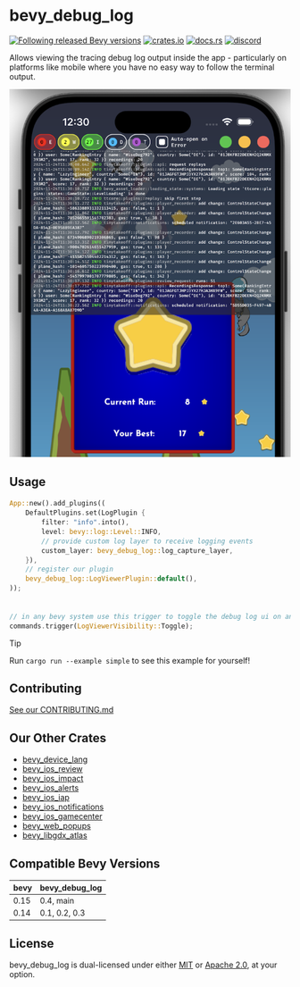 # bevy_debug_log

[![Following released Bevy versions](https://img.shields.io/badge/Bevy%20tracking-released%20version-lightblue)](https://bevyengine.org/learn/quick-start/plugin-development/#main-branch-tracking)
[![crates.io](https://img.shields.io/crates/v/bevy_debug_log)](https://crates.io/crates/bevy_debug_log)
[![docs.rs](https://docs.rs/bevy_debug_log/badge.svg)](https://docs.rs/bevy_debug_log)
[![discord][sh_discord]][lk_discord]

[sh_discord]: https://img.shields.io/discord/1176858176897953872?label=discord&color=5561E6
[lk_discord]: https://discord.gg/rQNeEnMhus

Allows viewing the tracing debug log output inside the app - particularly on platforms like mobile where you have no easy way to follow the terminal output.

![demo](./assets/demo.png)

## Usage

```rust
App::new().add_plugins((
    DefaultPlugins.set(LogPlugin {
        filter: "info".into(),
        level: bevy::log::Level::INFO,
        // provide custom log layer to receive logging events
        custom_layer: bevy_debug_log::log_capture_layer,
    }),
    // register our plugin
    bevy_debug_log::LogViewerPlugin::default(),
));


// in any bevy system use this trigger to toggle the debug log ui on and off
commands.trigger(LogViewerVisibility::Toggle);
```

> [!TIP]
> Run `cargo run --example simple` to see this example for yourself!

## Contributing

[See our CONTRIBUTING.md](/CONTRIBUTING.md)

## Our Other Crates

- [bevy_device_lang](https://github.com/rustunit/bevy_device_lang)
- [bevy_ios_review](https://github.com/rustunit/bevy_ios_review)
- [bevy_ios_impact](https://github.com/rustunit/bevy_ios_impact)
- [bevy_ios_alerts](https://github.com/rustunit/bevy_ios_alerts)
- [bevy_ios_iap](https://github.com/rustunit/bevy_ios_iap)
- [bevy_ios_notifications](https://github.com/rustunit/bevy_ios_notifications)
- [bevy_ios_gamecenter](https://github.com/rustunit/bevy_ios_gamecenter)
- [bevy_web_popups](https://github.com/rustunit/bevy_web_popups)
- [bevy_libgdx_atlas](https://github.com/rustunit/bevy_libgdx_atlas)

## Compatible Bevy Versions

|bevy|bevy_debug_log|
|-|-|
|0.15|0.4, main|
|0.14|0.1, 0.2, 0.3|

## License

bevy_debug_log is dual-licensed under either [MIT](https://opensource.org/license/MIT) or [Apache 2.0](https://www.apache.org/licenses/LICENSE-2.0), at your option.
